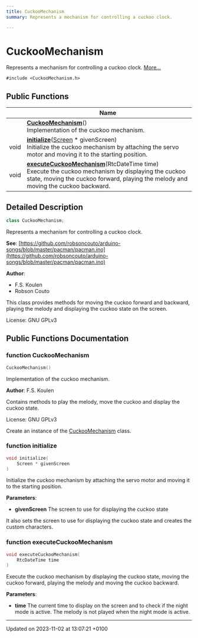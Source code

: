 ```yaml
---
title: CuckooMechanism
summary: Represents a mechanism for controlling a cuckoo clock. 

---
```


# CuckooMechanism



Represents a mechanism for controlling a cuckoo clock.  [More...](#detailed-description)


`#include <CuckooMechanism.h>`

## Public Functions

|                | Name           |
| -------------- | -------------- |
| | **[CuckooMechanism](/embedded/class_cuckoo_mechanism/#function-cuckoomechanism)**()<br>Implementation of the cuckoo mechanism.  |
| void | **[initialize](/embedded/class_cuckoo_mechanism/#function-initialize)**([Screen](/embedded/class_screen/) * givenScreen)<br>Initialize the cuckoo mechanism by attaching the servo motor and moving it to the starting position.  |
| void | **[executeCuckooMechanism](/embedded/class_cuckoo_mechanism/#function-executecuckoomechanism)**(RtcDateTime time)<br>Execute the cuckoo mechanism by displaying the cuckoo state, moving the cuckoo forward, playing the melody and moving the cuckoo backward.  |

## Detailed Description

```cpp
class CuckooMechanism;
```

Represents a mechanism for controlling a cuckoo clock. 

**See**: [https://github.com/robsoncouto/arduino-songs/blob/master/pacman/pacman.ino](https://github.com/robsoncouto/arduino-songs/blob/master/pacman/pacman.ino)

**Author**: 

  * F.S. Koulen 
  * Robson Couto 


This class provides methods for moving the cuckoo forward and backward, playing the melody and displaying the cuckoo state on the screen.


License: GNU GPLv3 

## Public Functions Documentation

### function CuckooMechanism

```cpp
CuckooMechanism()
```

Implementation of the cuckoo mechanism. 

**Author**: F.S. Koulen

Contains methods to play the melody, move the cuckoo and display the cuckoo state.


License: GNU GPLv3 

 Create an instance of the [CuckooMechanism](/embedded/class_cuckoo_mechanism/) class. 


### function initialize

```cpp
void initialize(
    Screen * givenScreen
)
```

Initialize the cuckoo mechanism by attaching the servo motor and moving it to the starting position. 

**Parameters**: 

  * **givenScreen** The screen to use for displaying the cuckoo state 


It also sets the screen to use for displaying the cuckoo state and creates the custom characters.


### function executeCuckooMechanism

```cpp
void executeCuckooMechanism(
    RtcDateTime time
)
```

Execute the cuckoo mechanism by displaying the cuckoo state, moving the cuckoo forward, playing the melody and moving the cuckoo backward. 

**Parameters**: 

  * **time** The current time to display on the screen and to check if the night mode is active. The melody is not played when the night mode is active. 


-------------------------------

Updated on 2023-11-02 at 13:07:21 +0100